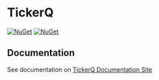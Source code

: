 TickerQ
=======

[![NuGet](https://img.shields.io/nuget/dt/TickerQ.svg)](https://www.nuget.org/packages/TickerQ) 
[![NuGet](https://img.shields.io/nuget/v/TickerQ)](https://www.nuget.org/packages/TickerQ)


## Documentation

See documentation on [TickerQ Documentation Site](https://tickerq.arcenox.com)
